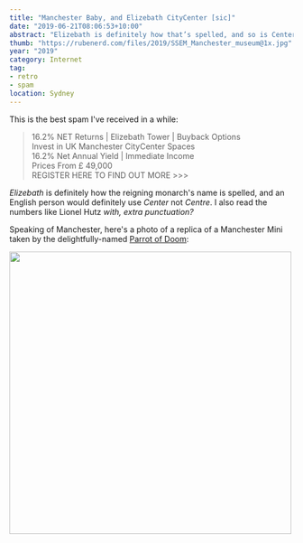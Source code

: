 ```yaml
---
title: "Manchester Baby, and Elizebath CityCenter [sic]"
date: "2019-06-21T08:06:53+10:00"
abstract: "Elizebath is definitely how that’s spelled, and so is Center."
thumb: "https://rubenerd.com/files/2019/SSEM_Manchester_museum@1x.jpg"
year: "2019"
category: Internet
tag:
- retro
- spam
location: Sydney
---
```

This is the best spam I've received in a while:

> 16.2% NET Returns | Elizebath Tower | Buyback Options   
> Invest in UK Manchester CityCenter Spaces   
> 16.2% Net Annual Yield | Immediate Income   
> Prices From £ 49,000   
> REGISTER HERE TO FIND OUT MORE >>>   

*Elizebath* is definitely how the reigning monarch's name is spelled, and an English person would definitely use *Center* not *Centre*. I also read the numbers like Lionel Hutz *with, extra punctuation?*

Speaking of Manchester, here's a photo of a replica of a Manchester Mini taken by the delightfully-named [Parrot of Doom](https://en.wikipedia.org/wiki/File:SSEM_Manchester_museum.jpg)\:

<p><img src="https://rubenerd.com/files/2019/SSEM_Manchester_museum@1x.jpg" srcset="https://rubenerd.com/files/2019/SSEM_Manchester_museum@1x.jpg 1x, https://rubenerd.com/files/2019/SSEM_Manchester_museum@2x.jpg 2x" alt="" style="width:500px" /></p>

